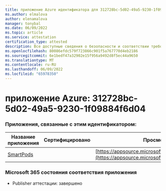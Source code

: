 ```yaml
---
title: приложение Azure идентификатора для 312728bc-5d02-49a5-9230-1f09884f6d04
ms.author: elmalova
author: elenamalova
manager: tonybal
ms.date: 06/09/2022
ms.topic: article
ms.service: attestation
certification_type: attested
description: Все доступные сведения о безопасности и соответствии требованиям для 312728bc-5d02-49a5-9230-1f09884f6d04.
ms.openlocfilehash: 80086efdc579f723866c901f5a767770d4eb2186
ms.sourcegitcommit: 6e1bedf47a32902e15f956a9492d8f5ec44a9650
ms.translationtype: MT
ms.contentlocale: ru-RU
ms.lasthandoff: 06/09/2022
ms.locfileid: "65978350"
---
```

# <a name="azure-app-id-312728bc-5d02-49a5-9230-1f09884f6d04"></a>приложение Azure: 312728bc-5d02-49a5-9230-1f09884f6d04


### <a name="apps-associated-with-this-id"></a>Приложения, связанные с этим идентификатором:
| **Название приложения** | **Сертифицировано** | **Просмотр в AppSource** |
|--------------|---------------|-----------------------|
| [SmartPods](../forward/WA200004105.md) |  | [https://appsource.microsoft.com/product/office/WA200004105](https://appsource.microsoft.com/product/office/WA200004105) |

### <a name="microsoft-365-app-compliance-status"></a>Microsoft 365 состояния соответствия приложения
- Publisher аттестации: завершено
